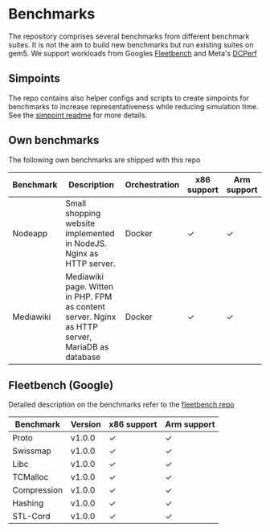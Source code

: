 # Benchmarks


The repository comprises several benchmarks from different benchmark suites. It is not the aim to build new benchmarks but run existing suites on gem5.
We support workloads from Googles [Fleetbench](https://github.com/google/fleetbench) and Meta's [DCPerf]()


## Simpoints

The repo contains also helper configs and scripts to create simpoints for benchmarks to increase representativeness while reducing simulation time.
See the [simpoint readme](./simpoints/README.md) for more details.


## Own benchmarks

The following own benchmarks are shipped with this repo

Benchmark   | Description | Orchestration | x86 support | Arm support
----------- | ----- | --- | --- | ---
Nodeapp     | Small shopping website implemented in NodeJS. Nginx as HTTP server. | Docker | ✓ | ✓ |
Mediawiki   | Mediawiki page. Witten in PHP. FPM as content server. Nginx as HTTP server, MariaDB as database | Docker | ✓ | ✓ |


## Fleetbench (Google)

Detailed description on the benchmarks refer to the [fleetbench repo](https://github.com/google/fleetbench)

Benchmark   | Version | x86 support | Arm support
----------- | ----- | --- | ---
Proto       | v1.0.0 |  ✓ | ✓ |
Swissmap    | v1.0.0 |  ✓ | ✓ |
Libc        | v1.0.0 |  ✓ | ✓ |
TCMalloc    | v1.0.0 |  ✓ | ✓ |
Compression | v1.0.0 |  ✓ | ✓ |
Hashing     | v1.0.0 |  ✓ | ✓ |
STL-Cord    | v1.0.0 |  ✓ | ✓ |